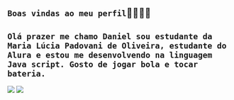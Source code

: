 ## `Boas vindas ao meu perfil`👋😎😁👊

## `Olá prazer me chamo Daniel sou estudante da Maria Lúcia Padovani de Oliveira, estudante do Alura e estou me desenvolvendo na linguagem Java script. Gosto de jogar bola e tocar bateria.`
![](https://media1.tenor.com/m/yxJMBojiXjMAAAAC/slide-bye.gif)
![](https://media1.tenor.com/m/V2Bzj-Fp-MkAAAAC/neymar-brazil.gif)
